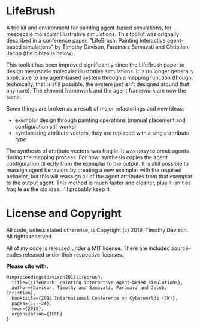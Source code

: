 # LifeBrush
A toolkit and environment for painting agent-based simulations, for mesoscale molecular illustrative simulations. This toolkit was orignally described in a conference paper, "LifeBrush: Painting interactive agent-based simulations" by Timothy Davison, Faramarz Samavati and Christian Jacob (the bibtex is below).

This toolkit has been improved significantly since the LifeBrush paper to design mesoscale molecular illustrative simulations. It is no longer generally applicable to any agent-based system through a mapping function (though, technically, that is still possible, the system just isn't designed around that anymore). The element framework and the agent framework are now the same.

Some things are broken as a result of major refactorings and new ideas:
* exemplar design through painting operations (manual placement and configuration still works)
* synthesizing attribute vectors, they are replaced with a single attribute _type_

The synthesis of attribute vectors was fragile. It was easy to break agents during the mapping process. For now, synthesis copies the agent configuration directly from the exemplar to the output. It is still possible to reassign agent behaviors by creating a new exemplar with the required behavior, but this will reassign all of the agent attributes from that exemplar to the output agent. This method is much faster and cleaner, plus it isn't as fragile as the old idea. I'll probably keep it.

# License and Copyright 

All code, unless stated otherwise, is Copyright (c) 2019, Timothy Davison. All rights reserved.

All of my code is released under a MIT license. There are included source-codes released under their respective licenses.

**Please cite with:**
```
@inproceedings{davison2018lifebrush,
  title={LifeBrush: Painting interactive agent-based simulations},
  author={Davison, Timothy and Samavati, Faramarz and Jacob, Christian},
  booktitle={2018 International Conference on Cyberworlds (CW)},
  pages={17--24},
  year={2018},
  organization={IEEE}
}
```
